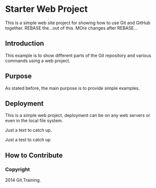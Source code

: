 # Starter Web Project

This is a simple web site project for
showing how to use Git and GitHub together.
REBASE the...out of this.
MOre changes after REBASE...

## Introduction

This example is to show different parts 
of the Git repository and various commands 
using a web project.

## Purpose

As stated before, the main purpose is to provide simple examples.

## Deployment

This is a simple web project, deployment 
can be on any web servers or even in the local
file system.

Just a text to catch up.

Just a test to catch up 
## How to Contribute

### Copyright

2014 Git.Training.